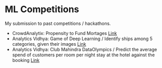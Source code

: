 # ML Competitions
My submission to past competitions / hackathons.

* CrowdAnalytix: Propensity to Fund Mortages [Link](https://github.com/sbarman-mi9/ML-Competitions/tree/master/binary_classification_mortage_funding)
* Analytics Vidhya: Game of Deep Learning / Identify ships among 5 categories, given their images [Link](https://github.com/sbarman-mi9/ML-Competitions/tree/master/image_classification_ship_detection)
* Analytics Vidhya: Club Mahindra DataOlympics / Predict the average spend of customers per room per night stay at the hotel against the booking [Link](https://github.com/sbarman-mi9/ML-Competitions/tree/master/scalar_regression_food_spendings)
